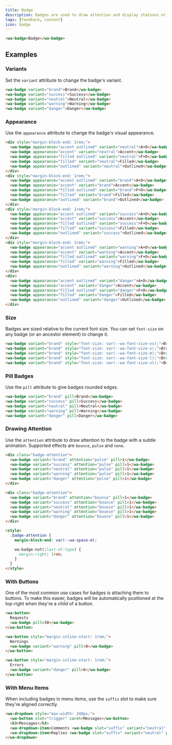 ```yaml
---
title: Badge
description: Badges are used to draw attention and display statuses or counts.
tags: [feedback, content]
icon: badge
---
```


```html {.example}
<wa-badge>Badge</wa-badge>
```

## Examples

### Variants

Set the `variant` attribute to change the badge's variant.

```html {.example}
<wa-badge variant="brand">Brand</wa-badge>
<wa-badge variant="success">Success</wa-badge>
<wa-badge variant="neutral">Neutral</wa-badge>
<wa-badge variant="warning">Warning</wa-badge>
<wa-badge variant="danger">Danger</wa-badge>
```

### Appearance

Use the `appearance` attribute to change the badge's visual appearance.

```html {.example}
<div style="margin-block-end: 1rem;">
  <wa-badge appearance="accent outlined" variant="neutral">A+O</wa-badge>
  <wa-badge appearance="accent" variant="neutral">Accent</wa-badge>
  <wa-badge appearance="filled outlined" variant="neutral">F+O</wa-badge>
  <wa-badge appearance="filled" variant="neutral">Filled</wa-badge>
  <wa-badge appearance="outlined" variant="neutral">Outlined</wa-badge>
</div>
<div style="margin-block-end: 1rem;">
  <wa-badge appearance="accent outlined" variant="brand">A+O</wa-badge>
  <wa-badge appearance="accent" variant="brand">Accent</wa-badge>
  <wa-badge appearance="filled outlined" variant="brand">F+O</wa-badge>
  <wa-badge appearance="filled" variant="brand">Filled</wa-badge>
  <wa-badge appearance="outlined" variant="brand">Outlined</wa-badge>
</div>
<div style="margin-block-end: 1rem;">
  <wa-badge appearance="accent outlined" variant="success">A+O</wa-badge>
  <wa-badge appearance="accent" variant="success">Accent</wa-badge>
  <wa-badge appearance="filled outlined" variant="success">F+O</wa-badge>
  <wa-badge appearance="filled" variant="success">Filled</wa-badge>
  <wa-badge appearance="outlined" variant="success">Outlined</wa-badge>
</div>
<div style="margin-block-end: 1rem;">
  <wa-badge appearance="accent outlined" variant="warning">A+O</wa-badge>
  <wa-badge appearance="accent" variant="warning">Accent</wa-badge>
  <wa-badge appearance="filled outlined" variant="warning">F+O</wa-badge>
  <wa-badge appearance="filled" variant="warning">Filled</wa-badge>
  <wa-badge appearance="outlined" variant="warning">Outlined</wa-badge>
</div>
<div>
  <wa-badge appearance="accent outlined" variant="danger">A+O</wa-badge>
  <wa-badge appearance="accent" variant="danger">Accent</wa-badge>
  <wa-badge appearance="filled outlined" variant="danger">F+O</wa-badge>
  <wa-badge appearance="filled" variant="danger">Filled</wa-badge>
  <wa-badge appearance="outlined" variant="danger">Outlined</wa-badge>
</div>
```

### Size

Badges are sized relative to the current font size. You can set `font-size` on any badge (or an ancestor element) to change it.

```html {.example}
<wa-badge variant="brand" style="font-size: var(--wa-font-size-xs);">Brand</wa-badge>
<wa-badge variant="brand" style="font-size: var(--wa-font-size-s);">Brand</wa-badge>
<wa-badge variant="brand" style="font-size: var(--wa-font-size-m);">Brand</wa-badge>
<wa-badge variant="brand" style="font-size: var(--wa-font-size-l);">Brand</wa-badge>
<wa-badge variant="brand" style="font-size: var(--wa-font-size-xl);">Brand</wa-badge>
```

### Pill Badges

Use the `pill` attribute to give badges rounded edges.

```html {.example}
<wa-badge variant="brand" pill>Brand</wa-badge>
<wa-badge variant="success" pill>Success</wa-badge>
<wa-badge variant="neutral" pill>Neutral</wa-badge>
<wa-badge variant="warning" pill>Warning</wa-badge>
<wa-badge variant="danger" pill>Danger</wa-badge>
```

### Drawing Attention

Use the `attention` attribute to draw attention to the badge with a subtle animation. Supported effects are `bounce`, `pulse` and `none`.

```html {.example}
<div class="badge-attention">
  <wa-badge variant="brand" attention="pulse" pill>1</wa-badge>
  <wa-badge variant="success" attention="pulse" pill>1</wa-badge>
  <wa-badge variant="neutral" attention="pulse" pill>1</wa-badge>
  <wa-badge variant="warning" attention="pulse" pill>1</wa-badge>
  <wa-badge variant="danger" attention="pulse" pill>1</wa-badge>
</div>

<div class="badge-attention">
  <wa-badge variant="brand" attention="bounce" pill>1</wa-badge>
  <wa-badge variant="success" attention="bounce" pill>1</wa-badge>
  <wa-badge variant="neutral" attention="bounce" pill>1</wa-badge>
  <wa-badge variant="warning" attention="bounce" pill>1</wa-badge>
  <wa-badge variant="danger" attention="bounce" pill>1</wa-badge>
</div>

<style>
  .badge-attention {
    margin-block-end: var(--wa-space-m);

    wa-badge:not(:last-of-type) {
      margin-right: 1rem;
    }
  }
</style>
```

### With Buttons

One of the most common use cases for badges is attaching them to buttons. To make this easier, badges will be automatically positioned at the top-right when they're a child of a button.

```html {.example}
<wa-button>
  Requests
  <wa-badge pill>30</wa-badge>
</wa-button>

<wa-button style="margin-inline-start: 1rem;">
  Warnings
  <wa-badge variant="warning" pill>8</wa-badge>
</wa-button>

<wa-button style="margin-inline-start: 1rem;">
  Errors
  <wa-badge variant="danger" pill>6</wa-badge>
</wa-button>
```

### With Menu Items

When including badges in menu items, use the `suffix` slot to make sure they're aligned correctly.

```html {.example}
<wa-dropdown style="max-width: 240px;">
  <wa-button slot="trigger" caret>Messages</wa-button>
  <h3>Messages</h3>
  <wa-dropdown-item>Comments <wa-badge slot="suffix" variant="neutral" pill>4</wa-badge></wa-dropdown-item>
  <wa-dropdown-item>Replies <wa-badge slot="suffix" variant="neutral" pill>12</wa-badge></wa-dropdown-item>
</wa-dropdown>
```
